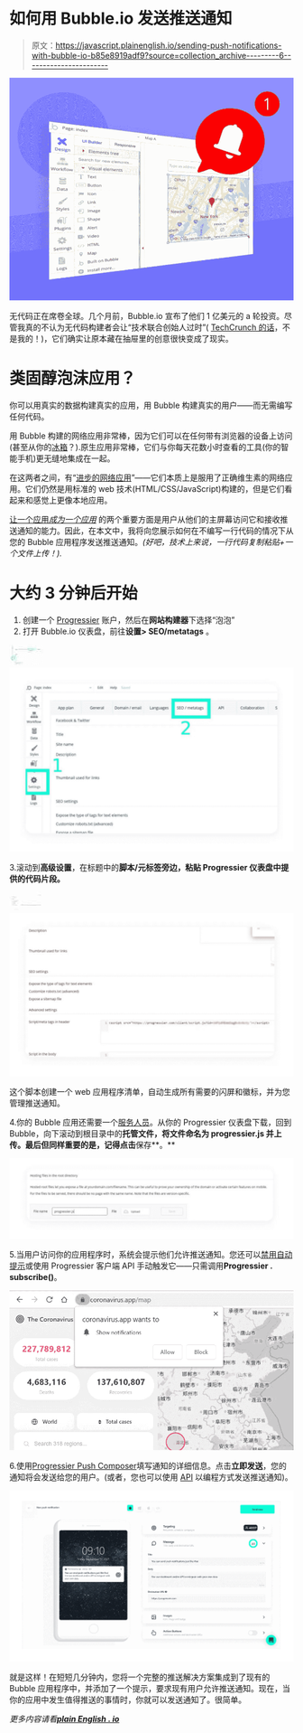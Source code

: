 # 如何用 Bubble.io 发送推送通知

> 原文：<https://javascript.plainenglish.io/sending-push-notifications-with-bubble-io-b85e8919adf9?source=collection_archive---------6----------------------->

![](img/80120c8e24e8e4a4ca48db3e693a75d3.png)

无代码正在席卷全球。几个月前，Bubble.io 宣布了他们 1 亿美元的 a 轮投资。尽管我真的不认为无代码构建者会让“技术联合创始人过时”( [TechCrunch 的话](https://techcrunch.com/2021/07/27/no-code-bubble-series-a/)，不是我的！)，它们确实让原本藏在抽屉里的创意很快变成了现实。

# 类固醇泡沫应用？

你可以用真实的数据构建真实的应用，用 Bubble 构建真实的用户——而无需编写任何代码。

用 Bubble 构建的网络应用非常棒，因为它们可以在任何带有浏览器的设备上访问(甚至从你的[冰箱](https://www.reddit.com/r/WhitePeopleTwitter/comments/9ikaew/locked_in_the_kitchen/)？).原生应用非常棒，它们与你每天花数小时查看的工具(你的智能手机)更无缝地集成在一起。

在这两者之间，有“[进步的网络应用](https://web.dev/progressive-web-apps/)”——它们本质上是服用了正确维生素的网络应用。它们仍然是用标准的 web 技术(HTML/CSS/JavaScript)构建的，但是它们看起来和感觉上更像本地应用。

[让一个应用*成为一个应用*](/i-solved-the-biggest-problem-with-pwas-2996d02c5728) 的两个重要方面是用户从他们的主屏幕访问它和接收推送通知的能力。因此，在本文中，我将向您展示如何在不编写一行代码的情况下从您的 Bubble 应用程序发送推送通知。*(好吧，技术上来说，一行代码复制粘贴+一个文件上传！).*

# 大约 3 分钟后开始

1.  创建一个 [Progressier](https://progressier.com/signup) 账户，然后在**网站构建器**下选择“泡泡”
2.  打开 Bubble.io 仪表盘，前往**设置> SEO/metatags** 。

![](img/3f72ab8b4c9453060f269e3ab846c26a.png)![](img/25bcb5bc70e05ab793c6dd3542e2021c.png)

3.滚动到**高级设置**，在标题中的**脚本/元标签旁边，粘贴 Progressier 仪表盘中提供的代码片段。**

![](img/ca0a8e0651b9e284e70de740103f8f3e.png)![](img/52d2d52a14db489e90aa88d870cb4ebf.png)

这个脚本创建一个 web 应用程序清单，自动生成所有需要的闪屏和徽标，并为您管理推送通知。

4.你的 Bubble 应用还需要一个[服务人员](https://developers.google.com/web/fundamentals/primers/service-workers)。从你的 Progressier 仪表盘下载，回到 Bubble，向下滚动到根目录中的**托管文件，将文件命名为 **progressier.js** 并上传。最后但同样重要的是，记得点击**保存**。**

![](img/b6028080090af63bce6a7fd73c951943.png)

5.当用户访问你的应用程序时，系统会提示他们允许推送通知。您还可以[禁用自动提示](https://progressier.com/dashboard/preview?expanded=PushNotifications)或使用 Progressier 客户端 API 手动触发它——只需调用**Progressier . subscribe()**。

![](img/112ed45d312cfe9af6a93c2882326fe2.png)

6.使用[Progressier Push Composer](https://progressier.com/dashboard/push-campaigns?composer=new)填写通知的详细信息。点击**立即发送**，您的通知将会发送给您的用户。(或者，您也可以使用 [API](https://progressier.com/dashboard/api-documentation?expanded=SendNotificationsProgrammatically) 以编程方式发送推送通知)。

![](img/cba709f7c74b1487444112cc2365fdf6.png)

就是这样！在短短几分钟内，您将一个完整的推送解决方案集成到了现有的 Bubble 应用程序中，并添加了一个提示，要求现有用户允许推送通知。现在，当你的应用中发生值得推送的事情时，你就可以发送通知了。很简单。

*更多内容请看*[***plain English . io***](http://plainenglish.io/)